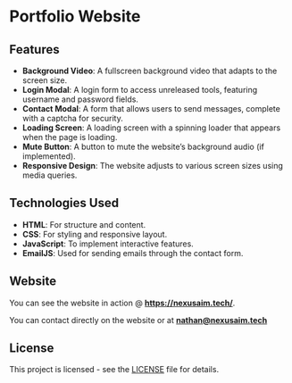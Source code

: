 #  Portfolio Website

## Features

- **Background Video**: A fullscreen background video that adapts to the screen size.
- **Login Modal**: A login form to access unreleased tools, featuring username and password fields.
- **Contact Modal**: A form that allows users to send messages, complete with a captcha for security.
- **Loading Screen**: A loading screen with a spinning loader that appears when the page is loading.
- **Mute Button**: A button to mute the website’s background audio (if implemented).
- **Responsive Design**: The website adjusts to various screen sizes using media queries.

## Technologies Used

- **HTML**: For structure and content.
- **CSS**: For styling and responsive layout.
- **JavaScript**: To implement interactive features.
- **EmailJS**: Used for sending emails through the contact form.

## Website

You can see the website in action @ **https://nexusaim.tech/**.

You can contact directly on the website or at **nathan@nexusaim.tech**
## License

This project is licensed - see the [LICENSE](LICENSE) file for details.
